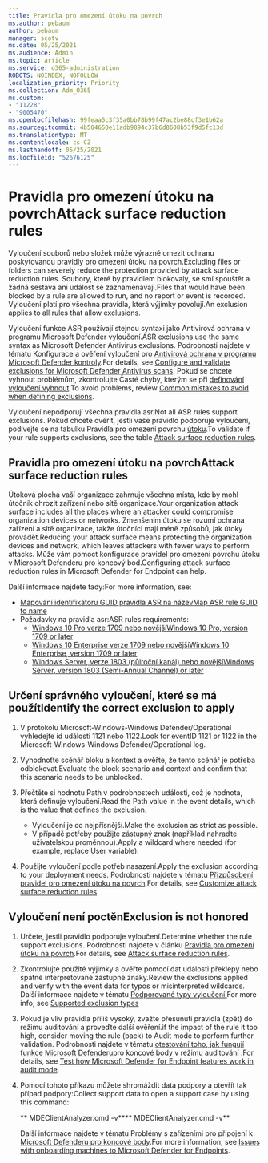 ```yaml
---
title: Pravidla pro omezení útoku na povrch
ms.author: pebaum
author: pebaum
manager: scotv
ms.date: 05/25/2021
ms.audience: Admin
ms.topic: article
ms.service: o365-administration
ROBOTS: NOINDEX, NOFOLLOW
localization_priority: Priority
ms.collection: Adm_O365
ms.custom:
- "11228"
- "9005470"
ms.openlocfilehash: 99feaa5c3f35a0bb78b99f47ac2be88cf3e1b62a
ms.sourcegitcommit: 4b504650e11adb9894c37b6d8608b53f9d5fc13d
ms.translationtype: MT
ms.contentlocale: cs-CZ
ms.lasthandoff: 05/25/2021
ms.locfileid: "52676125"
---
```

# <a name="attack-surface-reduction-rules"></a><span data-ttu-id="bc5f7-102">Pravidla pro omezení útoku na povrch</span><span class="sxs-lookup"><span data-stu-id="bc5f7-102">Attack surface reduction rules</span></span>

<span data-ttu-id="bc5f7-103">Vyloučení souborů nebo složek může výrazně omezit ochranu poskytovanou pravidly pro omezení útoku na povrch.</span><span class="sxs-lookup"><span data-stu-id="bc5f7-103">Excluding files or folders can severely reduce the protection provided by attack surface reduction rules.</span></span> <span data-ttu-id="bc5f7-104">Soubory, které by pravidlem blokovaly, se smí spouštět a žádná sestava ani událost se zaznamenávají.</span><span class="sxs-lookup"><span data-stu-id="bc5f7-104">Files that would have been blocked by a rule are allowed to run, and no report or event is recorded.</span></span> <span data-ttu-id="bc5f7-105">Vyloučení platí pro všechna pravidla, která výjimky povolují.</span><span class="sxs-lookup"><span data-stu-id="bc5f7-105">An exclusion applies to all rules that allow exclusions.</span></span>

<span data-ttu-id="bc5f7-106">Vyloučení funkce ASR používají stejnou syntaxi jako Antivirová ochrana v programu Microsoft Defender vyloučení.</span><span class="sxs-lookup"><span data-stu-id="bc5f7-106">ASR exclusions use the same syntax as Microsoft Defender Antivirus exclusions.</span></span> <span data-ttu-id="bc5f7-107">Podrobnosti najdete v tématu Konfigurace a ověření vyloučení pro [Antivirová ochrana v programu Microsoft Defender kontroly](/microsoft-365/security/defender-endpoint/configure-exclusions-microsoft-defender-antivirus).</span><span class="sxs-lookup"><span data-stu-id="bc5f7-107">For details, see [Configure and validate exclusions for Microsoft Defender Antivirus scans](/microsoft-365/security/defender-endpoint/configure-exclusions-microsoft-defender-antivirus).</span></span> <span data-ttu-id="bc5f7-108">Pokud se chcete vyhnout problémům, zkontrolujte Časté chyby, kterým se při [definování vyloučení vyhnout](/microsoft-365/security/defender-endpoint/common-exclusion-mistakes-microsoft-defender-antivirus).</span><span class="sxs-lookup"><span data-stu-id="bc5f7-108">To avoid problems, review [Common mistakes to avoid when defining exclusions](/microsoft-365/security/defender-endpoint/common-exclusion-mistakes-microsoft-defender-antivirus).</span></span>

<span data-ttu-id="bc5f7-109">Vyloučení nepodporují všechna pravidla asr.</span><span class="sxs-lookup"><span data-stu-id="bc5f7-109">Not all ASR rules support exclusions.</span></span> <span data-ttu-id="bc5f7-110">Pokud chcete ověřit, jestli vaše pravidlo podporuje vyloučení, podívejte se na tabulku Pravidla pro omezení povrchu [útoku](/microsoft-365/security/defender-endpoint/attack-surface-reduction#attack-surface-reduction-rules).</span><span class="sxs-lookup"><span data-stu-id="bc5f7-110">To validate if your rule supports exclusions, see the table [Attack surface reduction rules](/microsoft-365/security/defender-endpoint/attack-surface-reduction#attack-surface-reduction-rules).</span></span>

## <a name="attack-surface-reduction-rules"></a><span data-ttu-id="bc5f7-111">Pravidla pro omezení útoku na povrch</span><span class="sxs-lookup"><span data-stu-id="bc5f7-111">Attack surface reduction rules</span></span>

<span data-ttu-id="bc5f7-112">Útoková plocha vaší organizace zahrnuje všechna místa, kde by mohl útočník ohrozit zařízení nebo sítě organizace.</span><span class="sxs-lookup"><span data-stu-id="bc5f7-112">Your organization attack surface includes all the places where an attacker could compromise organization devices or networks.</span></span> <span data-ttu-id="bc5f7-113">Zmenšením útoku se rozumí ochrana zařízení a sítě organizace, takže útočníci mají méně způsobů, jak útoky provádět.</span><span class="sxs-lookup"><span data-stu-id="bc5f7-113">Reducing your attack surface means protecting the organization devices and network, which leaves attackers with fewer ways to perform attacks.</span></span> <span data-ttu-id="bc5f7-114">Může vám pomoct konfigurace pravidel pro omezení povrchu útoku v Microsoft Defenderu pro koncový bod.</span><span class="sxs-lookup"><span data-stu-id="bc5f7-114">Configuring attack surface reduction rules in Microsoft Defender for Endpoint can help.</span></span>

<span data-ttu-id="bc5f7-115">Další informace najdete tady:</span><span class="sxs-lookup"><span data-stu-id="bc5f7-115">For more information, see:</span></span>

- [<span data-ttu-id="bc5f7-116">Mapování identifikátoru GUID pravidla ASR na název</span><span class="sxs-lookup"><span data-stu-id="bc5f7-116">Map ASR rule GUID to name</span></span>](/microsoft-365/security/defender-endpoint/attack-surface-reduction#attack-surface-reduction-rules)
- <span data-ttu-id="bc5f7-117">Požadavky na pravidla asr:</span><span class="sxs-lookup"><span data-stu-id="bc5f7-117">ASR rules requirements:</span></span>
    - [<span data-ttu-id="bc5f7-118">Windows 10 Pro verze 1709 nebo novější</span><span class="sxs-lookup"><span data-stu-id="bc5f7-118">Windows 10 Pro, version 1709 or later</span></span>](/windows/whats-new/whats-new-windows-10-version-1709)
    - [<span data-ttu-id="bc5f7-119">Windows 10 Enterprise verze 1709 nebo novější</span><span class="sxs-lookup"><span data-stu-id="bc5f7-119">Windows 10 Enterprise, version 1709 or later</span></span>](/windows/whats-new/whats-new-windows-10-version-1709)
    - [<span data-ttu-id="bc5f7-120">Windows Server, verze 1803 (půlroční kanál) nebo novější</span><span class="sxs-lookup"><span data-stu-id="bc5f7-120">Windows Server, version 1803 (Semi-Annual Channel) or later</span></span>](/windows-server/get-started/whats-new-in-windows-server-1803)

## <a name="identify-the-correct-exclusion-to-apply"></a><span data-ttu-id="bc5f7-121">Určení správného vyloučení, které se má použít</span><span class="sxs-lookup"><span data-stu-id="bc5f7-121">Identify the correct exclusion to apply</span></span>

1. <span data-ttu-id="bc5f7-122">V protokolu Microsoft-Windows-Windows Defender/Operational vyhledejte id události 1121 nebo 1122.</span><span class="sxs-lookup"><span data-stu-id="bc5f7-122">Look for eventID 1121 or 1122 in the Microsoft-Windows-Windows Defender/Operational log.</span></span>

1. <span data-ttu-id="bc5f7-123">Vyhodnoťte scénář bloku a kontext a ověřte, že tento scénář je potřeba odblokovat.</span><span class="sxs-lookup"><span data-stu-id="bc5f7-123">Evaluate the block scenario and context and confirm that this scenario needs to be unblocked.</span></span>

1. <span data-ttu-id="bc5f7-124">Přečtěte si hodnotu Path v podrobnostech události, což je hodnota, která definuje vyloučení.</span><span class="sxs-lookup"><span data-stu-id="bc5f7-124">Read the Path value in the event details, which is the value that defines the exclusion.</span></span>
    - <span data-ttu-id="bc5f7-125">Vyloučení je co nejpřísnější.</span><span class="sxs-lookup"><span data-stu-id="bc5f7-125">Make the exclusion as strict as possible.</span></span>
    - <span data-ttu-id="bc5f7-126">V případě potřeby použijte zástupný znak (například nahraďte uživatelskou proměnnou).</span><span class="sxs-lookup"><span data-stu-id="bc5f7-126">Apply a wildcard where needed (for example, replace User variable).</span></span>

1. <span data-ttu-id="bc5f7-127">Použijte vyloučení podle potřeb nasazení.</span><span class="sxs-lookup"><span data-stu-id="bc5f7-127">Apply the exclusion according to your deployment needs.</span></span> <span data-ttu-id="bc5f7-128">Podrobnosti najdete v tématu [Přizpůsobení pravidel pro omezení útoku na povrch](/microsoft-365/security/defender-endpoint/customize-attack-surface-reduction).</span><span class="sxs-lookup"><span data-stu-id="bc5f7-128">For details, see [Customize attack surface reduction rules](/microsoft-365/security/defender-endpoint/customize-attack-surface-reduction).</span></span>

## <a name="exclusion-is-not-honored"></a><span data-ttu-id="bc5f7-129">Vyloučení není poctěn</span><span class="sxs-lookup"><span data-stu-id="bc5f7-129">Exclusion is not honored</span></span>

1. <span data-ttu-id="bc5f7-130">Určete, jestli pravidlo podporuje vyloučení.</span><span class="sxs-lookup"><span data-stu-id="bc5f7-130">Determine whether the rule support exclusions.</span></span> <span data-ttu-id="bc5f7-131">Podrobnosti najdete v článku [Pravidla pro omezení útoku na povrch](/microsoft-365/security/defender-endpoint/attack-surface-reduction#attack-surface-reduction-rules).</span><span class="sxs-lookup"><span data-stu-id="bc5f7-131">For details, see [Attack surface reduction rules](/microsoft-365/security/defender-endpoint/attack-surface-reduction#attack-surface-reduction-rules).</span></span>

1. <span data-ttu-id="bc5f7-132">Zkontrolujte použité výjimky a ověřte pomocí dat události překlepy nebo špatně interpretované zástupné znaky.</span><span class="sxs-lookup"><span data-stu-id="bc5f7-132">Review the exclusions applied and verify with the event data for typos or misinterpreted wildcards.</span></span> <span data-ttu-id="bc5f7-133">Další informace najdete v tématu [Podporované typy vyloučení.](/microsoft-365/security/defender-endpoint/mac-exclusions#supported-exclusion-types)</span><span class="sxs-lookup"><span data-stu-id="bc5f7-133">For more info, see [Supported exclusion types](/microsoft-365/security/defender-endpoint/mac-exclusions#supported-exclusion-types)</span></span>

1. <span data-ttu-id="bc5f7-134">Pokud je vliv pravidla příliš vysoký, zvažte přesunutí pravidla (zpět) do režimu auditování a proveďte další ověření.</span><span class="sxs-lookup"><span data-stu-id="bc5f7-134">if the impact of the rule it too high, consider moving the rule (back) to Audit mode to perform further validation.</span></span> <span data-ttu-id="bc5f7-135">Podrobnosti najdete v tématu [otestování toho, jak fungují funkce Microsoft Defenderu](/microsoft-365/security/defender-endpoint/audit-windows-defender)pro koncové body v režimu auditování .</span><span class="sxs-lookup"><span data-stu-id="bc5f7-135">For details, see [Test how Microsoft Defender for Endpoint features work in audit mode](/microsoft-365/security/defender-endpoint/audit-windows-defender).</span></span>

1. <span data-ttu-id="bc5f7-136">Pomocí tohoto příkazu můžete shromáždit data podpory a otevřít tak případ podpory:</span><span class="sxs-lookup"><span data-stu-id="bc5f7-136">Collect support data to open a support case by using this command:</span></span>
    
   <span data-ttu-id="bc5f7-137">\*\* MDEClientAnalyzer.cmd -v\*\*</span><span class="sxs-lookup"><span data-stu-id="bc5f7-137">\*\* MDEClientAnalyzer.cmd -v\*\*</span></span>

    <span data-ttu-id="bc5f7-138">Další informace najdete v tématu Problémy s zařízeními pro připojení k [Microsoft Defenderu pro koncové body](issues-with-onboarding-machines.md).</span><span class="sxs-lookup"><span data-stu-id="bc5f7-138">For more information, see [Issues with onboarding machines to Microsoft Defender for Endpoints](issues-with-onboarding-machines.md).</span></span>
